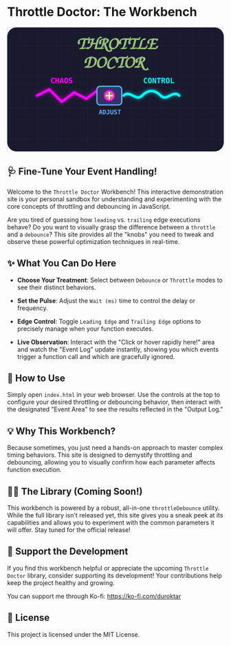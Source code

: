 # Throttle Doctor: The Workbench

<p align="center">
  <img src="https://raw.githubusercontent.com/Duroktar/ThrottleDoctor/refs/heads/main/public/logo.svg" width="800px" />
</p>

## 🩺 Fine-Tune Your Event Handling!

Welcome to the `Throttle Doctor` Workbench! This interactive demonstration site is your personal sandbox for understanding and experimenting with the core concepts of throttling and debouncing in JavaScript.

Are you tired of guessing how `leading` vs. `trailing` edge executions behave? Do you want to visually grasp the difference between a `throttle` and a `debounce`? This site provides all the "knobs" you need to tweak and observe these powerful optimization techniques in real-time.

## ✨ What You Can Do Here

* **Choose Your Treatment**: Select between `Debounce` or `Throttle` modes to see their distinct behaviors.

* **Set the Pulse**: Adjust the `Wait (ms)` time to control the delay or frequency.

* **Edge Control**: Toggle `Leading Edge` and `Trailing Edge` options to precisely manage when your function executes.

* **Live Observation**: Interact with the "Click or hover rapidly here!" area and watch the "Event Log" update instantly, showing you which events trigger a function call and which are gracefully ignored.

## 🚀 How to Use

Simply open `index.html` in your web browser. Use the controls at the top to configure your desired throttling or debouncing behavior, then interact with the designated "Event Area" to see the results reflected in the "Output Log."

## 💡 Why This Workbench?

Because sometimes, you just need a hands-on approach to master complex timing behaviors. This site is designed to demystify throttling and debouncing, allowing you to visually confirm how each parameter affects function execution.

## 👨‍🔬 The Library (Coming Soon!)

This workbench is powered by a robust, all-in-one `throttleDebounce` utility. While the full library isn't released yet, this site gives you a sneak peek at its capabilities and allows you to experiment with the common parameters it will offer. Stay tuned for the official release!

## 💖 Support the Development

If you find this workbench helpful or appreciate the upcoming `Throttle Doctor` library, consider supporting its development! Your contributions help keep the project healthy and growing.

You can support me through Ko-fi: <https://ko-fi.com/duroktar>

## 📜 License

This project is licensed under the MIT License.
